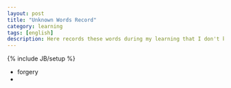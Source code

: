 ```yaml
---
layout: post
title: "Unknown Words Record"
category: learning
tags: [english]
description: Here records these words during my learning that I don't know.
---
```

{% include JB/setup %}

* forgery
* 
